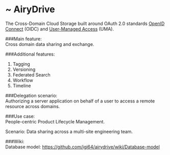 ~ AiryDrive
===========

The Cross-Domain Cloud Storage built around OAuth 2.0 standards [OpenID Connect](http://openid.net/connect) (OIDC) and [User-Managed Access](http://en.wikipedia.org/wiki/User-Managed_Access) (UMA).

###Main feature:   
Cross domain data sharing and exchange.  

###Additional features:  
1. Tagging  
2. Versioning  
3. Federated Search  
4. Workflow
5. Timeline

###Delegation scenario:  
Authorizing a server application on behalf of a user to access a remote resource across domains.  

###Use case:  
People-centric Product Lifecycle Management.   

Scenario: Data sharing across a multi-site engineering team.

###Wiki:  
Database model: https://github.com/igi64/airydrive/wiki/Database-model  
